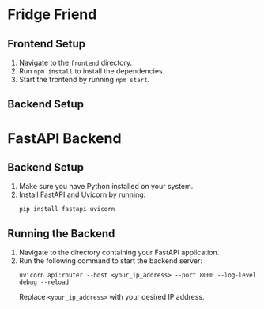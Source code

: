 # Fridge Friend
 
## Frontend Setup
1. Navigate to the `frontend` directory.
2. Run `npm install` to install the dependencies.
3. Start the frontend by running `npm start`.

## Backend Setup
# FastAPI Backend

## Backend Setup
1. Make sure you have Python installed on your system.
2. Install FastAPI and Uvicorn by running:
   ```
   pip install fastapi uvicorn
   ```

## Running the Backend
1. Navigate to the directory containing your FastAPI application.
2. Run the following command to start the backend server:
   ```
   uvicorn api:router --host <your_ip_address> --port 8000 --log-level debug --reload
   ```
   Replace `<your_ip_address>` with your desired IP address.
